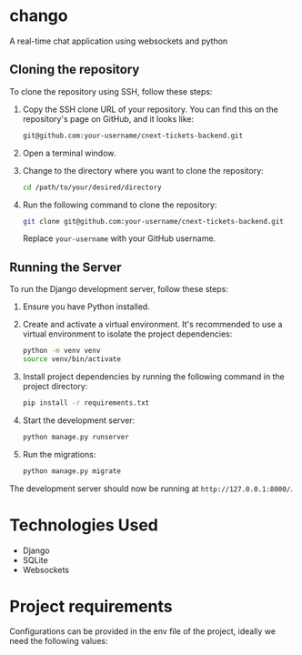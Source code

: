 # chango
A real-time chat application using websockets and python

## Cloning the repository 
To clone the repository using SSH, follow these steps:

1. Copy the SSH clone URL of your repository. You can find this on the repository's page on GitHub, and it looks like:

    ```bash
    git@github.com:your-username/cnext-tickets-backend.git
    ```

2. Open a terminal window.

3. Change to the directory where you want to clone the repository:

    ```bash
    cd /path/to/your/desired/directory
    ```

4. Run the following command to clone the repository:

    ```bash
    git clone git@github.com:your-username/cnext-tickets-backend.git
    ```

   Replace `your-username` with your GitHub username.

## Running the Server

To run the Django development server, follow these steps:

1. Ensure you have Python installed. 
2. Create and activate a virtual environment. It's recommended to use a virtual environment to isolate the project dependencies:

    ```bash
    python -m venv venv
    source venv/bin/activate
    ```

3. Install project dependencies by running the following command in the project directory:

    ```bash
    pip install -r requirements.txt
    ```

4. Start the development server:

    ```bash
    python manage.py runserver
    ```
5. Run the migrations:
    ```bash
    python manage.py migrate
    ```

The development server should now be running at `http://127.0.0.1:8000/`.


# Technologies Used
 - Django
 - SQLite
 - Websockets 

# Project requirements
Configurations can be provided in the env file of the project, ideally we need the following values:
